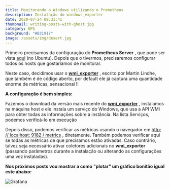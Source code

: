 ```yaml
---
title: Monitorando o Windows utilizando o Prometheus
description: Instalação do windows_exporter
date: 2020-07-24 09:31:41
thumbnail: writing-posts-with-ghost.jpg
category: OPS
background: "#B31917"
image: /assets/img/desert.jpg
---
```

Primeiro precisamos da configuração do **Prometheus Server** , que pode ser vista [aqui](https://www.digitalocean.com/community/tutorials/how-to-install-prometheus-on-ubuntu-16-04) (no Ubuntu). Depois que o tivermos, precisaremos configurar todos os hosts que gostaríamos de monitorar.

Neste caso,  decidimos usar o **[wmi_exporter](https://github.com/martinlindhe/wmi_exporter)** , escrito por Martin Lindhe, que também é de código aberto, por default ele já captura uma quantidade enorme de métricas, sensacional !!

**A configuração é bem simples:**

Fazemos o download da versão mais recente do **[wmi_exporter](https://github.com/martinlindhe/wmi_exporter/releases/download/v0.4.3/wmi_exporter-0.4.3-amd64.msi)** , instalamos na máquina host e ele instala um serviço do Windows, que usa a API WMI para obter todas as informações sobre a instância. Na lista Serviços, podemos verificá-lo em execução

Depois disso, podemos verificar as métricas usando o navegador em [http: // localhost: 9182 / metrics](http://localhost:9182/metrics) , diretamente. Também podemos verificar aqui se todas as métricas de que precisamos estão ativadas. Caso contrário, talvez seja necessário ativar coletores adicionais no **wmi_exporter** (passando parâmetros durante a instalação ou alterando as configurações uma vez instaladas).

**Nos próximos posts vou mostrar a como "plotar" um gráfico bonitão igual este abaixo:**

![Grafana](gvp4v5m.png "Windows Exporter ")